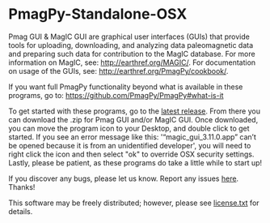 # PmagPy-Standalone-OSX
Pmag GUI & MagIC GUI are graphical user interfaces (GUIs) that provide tools for uploading, downloading, and analyzing data paleomagnetic data and preparing such data for contribution to the MagIC database. For more information on MagIC, see: http://earthref.org/MAGIC/. For documentation on usage of the GUIs, see: http://earthref.org/PmagPy/cookbook/.

If you want full PmagPy functionality beyond what is available in these programs, go to: https://github.com/PmagPy/PmagPy#what-is-it

To get started with these programs, go to the [latest release](https://github.com/PmagPy/PmagPy-Standalone-OSX/releases/latest).  From there you can download the .zip for Pmag GUI and/or MagIC GUI.  Once downloaded, you can move the program icon to your Desktop, and double click to get started.  If you see an error message like this: '“magic\_gui\_3.11.0.app” can’t be opened because it is from an unidentified developer', you will need to right click the icon and then select "ok" to override OSX security settings.  Lastly, please be patient, as these programs do take a little while to start up!

If you discover any bugs, please let us know.  Report any issues [here](https://github.com/PmagPy/PmagPy-Standalone-OSX/issues/new).  Thanks!

This software may be freely distributed; however, please see [license.txt](https://github.com/PmagPy/PmagPy-Standalone-OSX/blob/master/license.txt) for details.

